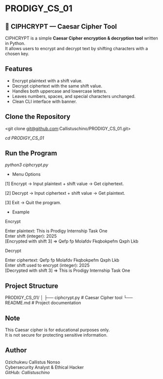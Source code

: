 # PRODIGY_CS_01

## 🔐 CIPHCRYPT — Caesar Cipher Tool

CIPHCRYPT is a simple **Caesar Cipher encryption & decryption tool** written in Python.  
It allows users to encrypt and decrypt text by shifting characters with a chosen key.

##  Features
- Encrypt plaintext with a shift value.
- Decrypt ciphertext with the same shift value.
- Handles both uppercase and lowercase letters.
- Leaves numbers, spaces, and special characters unchanged.
- Clean CLI interface with banner.


##  Clone the Repository

<git clone git@github.com:Callistuschino/PRODIGY_CS_01.git>

*cd PRODIGY_CS_01*

##  Run the Program

*python3 ciphcrypt.py*

* Menu Options

[1] Encrypt → Input plaintext + shift value → Get ciphertext.

[2] Decrypt → Input ciphertext + shift value → Get plaintext.

[3] Exit → Quit the program.

* Example

Encrypt

Enter plaintext: This is Prodigy Internship Task One<br>
Enter shift (integer): 2025<br>
[Encrypted with shift 3] => Qefp fp Molafdv Fkqbokpefm Qxph Lkb


Decrypt

Enter ciphertext: Qefp fp Molafdv Fkqbokpefm Qxph Lkb<br>
Enter shift used to encrypt (integer): 2025<br>
[Decrypted with shift 3] => This is Prodigy Internship Task One

##  Project Structure

PRODIGY_CS_01/
│
├── ciphcrypt.py   # Caesar Cipher tool
└── README.md      # Project documentation

##  Note

This Caesar cipher is for educational purposes only.<br>
It is not secure for protecting sensitive information.

##  Author

Ozichukwu Callistus Nonso<br>
Cybersecurity Analyst & Ethical Hacker<br>
*GitHub: Callistuschino*

